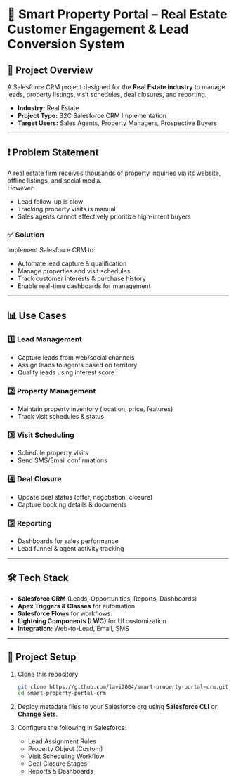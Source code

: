 # 🏡 Smart Property Portal – Real Estate Customer Engagement & Lead Conversion System

## 📌 Project Overview
A Salesforce CRM project designed for the **Real Estate industry** to manage leads, property listings, visit schedules, deal closures, and reporting.

- **Industry:** Real Estate  
- **Project Type:** B2C Salesforce CRM Implementation  
- **Target Users:** Sales Agents, Property Managers, Prospective Buyers  

---

## ❗ Problem Statement
A real estate firm receives thousands of property inquiries via its website, offline listings, and social media.  
However:  
- Lead follow-up is slow  
- Tracking property visits is manual  
- Sales agents cannot effectively prioritize high-intent buyers  

### ✅ Solution
Implement Salesforce CRM to:  
- Automate lead capture & qualification  
- Manage properties and visit schedules  
- Track customer interests & purchase history  
- Enable real-time dashboards for management  

---

## 📊 Use Cases

### 1️⃣ Lead Management
- Capture leads from web/social channels  
- Assign leads to agents based on territory  
- Qualify leads using interest score  

### 2️⃣ Property Management
- Maintain property inventory (location, price, features)  
- Track visit schedules & status  

### 3️⃣ Visit Scheduling
- Schedule property visits  
- Send SMS/Email confirmations  

### 4️⃣ Deal Closure
- Update deal status (offer, negotiation, closure)  
- Capture booking details & documents  

### 5️⃣ Reporting
- Dashboards for sales performance  
- Lead funnel & agent activity tracking  

---

## 🛠️ Tech Stack
- **Salesforce CRM** (Leads, Opportunities, Reports, Dashboards)  
- **Apex Triggers & Classes** for automation  
- **Salesforce Flows** for workflows  
- **Lightning Components (LWC)** for UI customization  
- **Integration:** Web-to-Lead, Email, SMS  

---

## 🚀 Project Setup

1. Clone this repository  
   ```bash
   git clone https://github.com/lavi2004/smart-property-portal-crm.git
   cd smart-property-portal-crm
   ```  

2. Deploy metadata files to your Salesforce org using **Salesforce CLI** or **Change Sets**.  

3. Configure the following in Salesforce:  
   - Lead Assignment Rules  
   - Property Object (Custom)  
   - Visit Scheduling Workflow  
   - Deal Closure Stages  
   - Reports & Dashboards  

